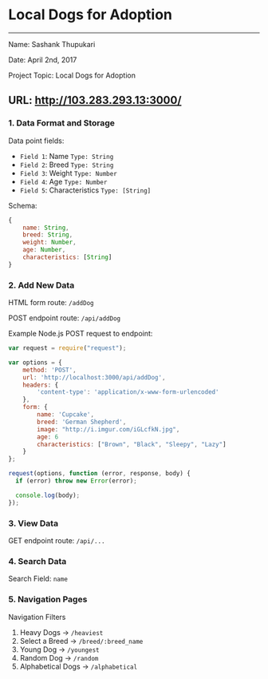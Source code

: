
# Local Dogs for Adoption

---

Name: Sashank Thupukari

Date: April 2nd, 2017

Project Topic: Local Dogs for Adoption

URL: http://103.283.293.13:3000/
 ---

### 1. Data Format and Storage
  
Data point fields:
- `Field 1`: Name               `Type: String`
- `Field 2`: Breed              `Type: String`
- `Field 3`: Weight             `Type: Number`
- `Field 4`: Age                `Type: Number`
- `Field 5`: Characteristics    `Type: [String]`

Schema: 
```javascript
{
    name: String,
    breed: String,
    weight: Number, 
    age: Number,
    characteristics: [String]
}
```

### 2. Add New Data

HTML form route: `/addDog`

POST endpoint route: `/api/addDog`

Example Node.js POST request to endpoint: 
```javascript
var request = require("request");

var options = { 
    method: 'POST',
    url: 'http://localhost:3000/api/addDog',
    headers: { 
        'content-type': 'application/x-www-form-urlencoded' 
    },
    form: { 
        name: 'Cupcake', 
        breed: 'German Shepherd',
        image: "http://i.imgur.com/iGLcfkN.jpg",
        age: 6
        characteristics: ["Brown", "Black", "Sleepy", "Lazy"]
    } 
};

request(options, function (error, response, body) {
  if (error) throw new Error(error);

  console.log(body);
});
```

### 3. View Data

GET endpoint route: `/api/...`

### 4. Search Data

Search Field: `name`

### 5. Navigation Pages

Navigation Filters
1. Heavy Dogs -> `/heaviest`
2. Select a Breed -> `/breed/:breed_name`
3. Young Dog -> `/youngest`
4. Random Dog -> `/random`
5. Alphabetical Dogs -> `/alphabetical`
